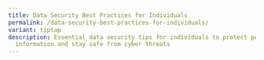 ```yaml
---
title: Data Security Best Practices for Individuals
permalink: /data-security-best-practices-for-individuals/
variant: tiptap
description: Essential data security tips for individuals to protect personal
  information and stay safe from cyber threats
---
```

